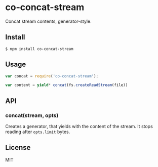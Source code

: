 # co-concat-stream

Concat stream contents, generator-style.

## Install

```
$ npm install co-concat-stream
```

## Usage

```js
var concat = require('co-concat-stream');

var content = yield* concat(fs.createReadStream(file))
```

## API

### concat(stream, opts)

Creates a generator, that yields with the content of the stream.
It stops reading after `opts.limit` bytes.

## License

MIT
